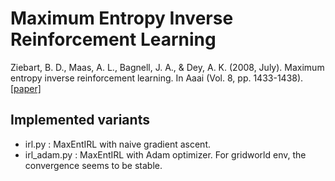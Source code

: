 # Maximum Entropy Inverse Reinforcement Learning

Ziebart, B. D., Maas, A. L., Bagnell, J. A., & Dey, A. K. (2008, July). Maximum entropy inverse reinforcement learning. In Aaai (Vol. 8, pp. 1433-1438).
[[paper]](https://www.aaai.org/Papers/AAAI/2008/AAAI08-227.pdf)


## Implemented variants
- irl.py : MaxEntIRL with naive gradient ascent.
- irl_adam.py : MaxEntIRL with Adam optimizer. For gridworld env, the convergence seems to be stable.
